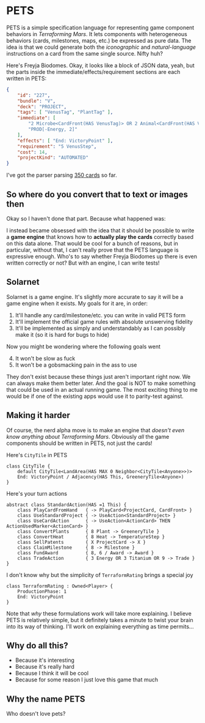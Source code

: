 # PETS

PETS is a simple specification language for representing game component behaviors in _Terraforming Mars_. It lets components with heterogeneous behaviors (cards, milestones, maps, etc.) be expressed as pure data. The idea is that we could generate both the *iconographic* and *natural-language* instructions on a card from the same single source. Nifty huh?

Here's Freyja Biodomes. Okay, it looks like a block of JSON data, yeah, but the parts inside the immediate/effects/requirement sections are each written in PETS:

```json
{
    "id": "227",
    "bundle": "V",
    "deck": "PROJECT",
    "tags": [ "VenusTag", "PlantTag" ],
    "immediate": [
        "2 Microbe<CardFront(HAS VenusTag)> OR 2 Animal<CardFront(HAS VenusTag)>",
        "PROD[-Energy, 2]"
    ],
    "effects": [ "End: VictoryPoint" ],
    "requirement": "5 VenusStep",
    "cost": 14,
    "projectKind": "AUTOMATED"
}
```

I've got the parser parsing [350 cards](https://github.com/MartianZoo/pets/blob/main/pets/src/main/kotlin/dev/martianzoo/tfm/canon/cards.json5) so far.

## So where do you convert that to text or images then

Okay so I haven't done that part. Because what happened was:

I instead became obsessed with the idea that it should be possible to write a **game engine** that knows how to **actually play the cards** correctly based on this data alone. That would be cool for a bunch of reasons, but in particular, without that, I can't really prove that the PETS language is expressive enough. Who's to say whether Freyja Biodomes up there is even written correctly or not? But with an engine, I can write tests!

## Solarnet

Solarnet is a game engine. It's slightly more accurate to say it will be a game engine when it exists. My goals for it are, in order:

1. It'll handle any card/milestone/etc. you can write in valid PETS form
2. It'll implement the official game rules with absolute unswerving fidelity
3. It'll be implemented as simply and understandably as I can possibly make it (so it is hard for bugs to hide)

Now you might be wondering where the following goals went

4. It won't be slow as fuck
5. It won't be a gobsmacking pain in the ass to use

They don't exist because these things just aren't important right now. We can always make them better later. And the goal is NOT to make something that could be used in an actual running game. The most exciting thing to me would be if one of the existing apps would use it to parity-test against.

## Making it harder

Of course, the nerd alpha move is to make an engine that *doesn't even know anything about Terraforming Mars*. Obviously *all* the game components should be written in PETS, not just the cards!

Here's `CityTile` in PETS

```
class CityTile {
    default CityTile<LandArea(HAS MAX 0 Neighbor<CityTile<Anyone>>)>
    End: VictoryPoint / Adjacency(HAS This, GreeneryTile<Anyone>)
}
```

Here's your turn actions

```
abstract class StandardAction(HAS =1 This) {
    class PlayCardFromHand   { -> PlayCard<ProjectCard, CardFront> }
    class UseStandardProject { -> UseAction<StandardProject> }
    class UseCardAction      { -> UseAction<ActionCard> THEN ActionUsedMarker<ActionCard> }
    class ConvertPlants      { 8 Plant -> GreeneryTile }
    class ConvertHeat        { 8 Heat -> TemperatureStep }
    class SellPatents        { X ProjectCard -> X }
    class ClaimMilestone     { 8 -> Milestone }
    class FundAward          { 8, 6 / Award -> Award }
    class TradeAction        { 3 Energy OR 3 Titanium OR 9 -> Trade }
}
```

I don't know why but the simplicity of `TerraformRating` brings a special joy

```
class TerraformRating : Owned<Player> {
    ProductionPhase: 1
    End: VictoryPoint
}
```

Note that *why* these formulations work will take more explaining. I believe PETS is relatively simple, but it definitely takes a minute to twist your brain into its way of thinking. I'll work on explaining everything as time permits...

## Why do all this?

* Because it's interesting
* Because it's really hard
* Because I think it will be cool
* Because for some reason I just love this game that much

## Why the name PETS

Who doesn't love pets?
